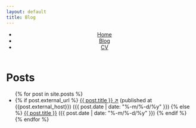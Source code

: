 ```yaml
---
layout: default
title: Blog
---
```

<header>
    <nav>
        <ul>
            <li><a href="/">Home</a></li>
            <li><a href="/blog.html" class="active">Blog</a></li>
            <li><a href="/assets/kian-faizi-cv.pdf">CV</a></li>
        </ul>
    </nav>
</header>

<h1> Posts </h1>

<ul class="posts">
    {% for post in site.posts %}
        <li>
        {% if post.external_url %}
            <a href="{{ post.external_url }}">{{ post.title }} ↗</a> (published at {{post.external_host}}) <span id="post-date">({{ post.date | date: "%-m/%-d/%y" }})</span>
        {% else %}
            <a href="{{ post.url }}">{{ post.title }}</a> <span id="post-date">({{ post.date | date: "%-m/%-d/%y" }})</span>
        {% endif %}    
        </li>
    {% endfor %}
</ul>